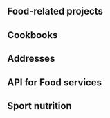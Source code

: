 ## Food-related projects


## Cookbooks


## Addresses


## API for Food services


## Sport nutrition

